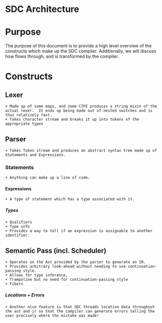 # SDC Architecture

# Purpose

The purpose of this document is to provide a high level overview of the constructs which make up the SDC compiler.  Additionally, we will discuss how flows through, and is transformed by the compiler.

# Constructs

## Lexer
	+ Made up of some maps, and some CTFE produces a string mixin of the actual lexer.  It ends up being made out of nested switches and is thus relatively fast.
	+ Takes character stream and breaks it up into tokens of the appropriate types

## Parser
	+ Takes Token stream and produces an abstract syntax tree made up of Statements and Expressions. 

### Statements
	+ Anything can make up a line of code.

#### Expressions
	+ A type of statement which has a type associated with it.

##### Types
	+ Qualifiers
	+ Type info
	+ Provides a way to tell if an expression is assignable to another identifier.

## Semantic Pass (incl. Scheduler)
	+ Operates on the Ast provided by the parser to generate an IR.
	+ Provides arbitrary look-ahead without needing to use continuation-passing style.
	+ Allows for type inference, 
	+ Trampoline but no need for continuation-passing style
	+ Fibers

##### Locations + Errors
	+ Another nice feature is that SDC threads location data throughout the ast and ir so that the compiler can generate errors telling the user precisely where the mistake was made!